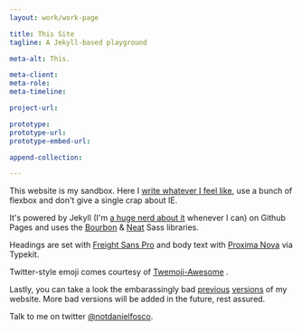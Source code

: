 ```yaml
---
layout: work/work-page

title: This Site
tagline: A Jekyll-based playground

meta-alt: This.

meta-client:
meta-role:
meta-timeline: 

project-url: 

prototype: 
prototype-url: 
prototype-embed-url: 

append-collection:

---
```


This website is my sandbox. Here I [write whatever I feel like](/notes), use a bunch of flexbox and don't give a single crap about IE. 

It's powered by Jekyll (I'm [a huge nerd about it](http://stackoverflow.com/questions/30205465/jekyll-including-a-post-inside-another-post/30231142#30231142) whenever I can) on Github Pages and uses the [Bourbon](http://bourbon.io/) & [Neat](http://neat.bourbon.io/) Sass libraries. 

Headings are set with [Freight Sans Pro](https://typekit.com/fonts/freight-sans-pro) and body text with [Proxima Nova](https://typekit.com/fonts/proxima-nova) via Typekit. 

Twitter-style emoji comes courtesy of [Twemoji-Awesome](http://ellekasai.github.io/twemoji-awesome)<i class="twa twa-baby-chick"></i> <i class="twa twa-zap"></i><i class="twa twa-poultry-leg"></i>. 

Lastly, you can take a look the embarassingly bad [previous](/v1) [versions](/v2) of my website. More bad versions will be added in the future, rest assured.

Talk to me on twitter [@notdanielfosco](https://twitter.com/notdanielfosco).